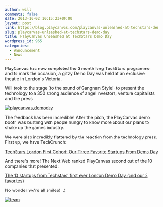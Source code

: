```yaml
---
author: will
comments: false
date: 2013-10-02 10:15:23+00:00
layout: post
link: https://blog.playcanvas.com/playcanvas-unleashed-at-techstars-demo-day/
slug: playcanvas-unleashed-at-techstars-demo-day
title: PlayCanvas Unleashed at TechStars Demo Day
wordpress_id: 965
categories:
  - Announcement
  - News
---
```


PlayCanvas has now completed the 3 month long TechStars programme and to mark the occasion, a glitzy Demo Day was held at an exclusive theatre in London's Victoria.

Will took to the stage (to the sound of Gangnam Style!) to present the technology to a 350 strong audience of angel investors, venture capitalists and the press.

[![playcanvas_demoday](https://blog.playcanvas.com/wp-content/uploads/2013/10/playcanvas_demoday.jpg)](https://blog.playcanvas.com/wp-content/uploads/2013/10/playcanvas_demoday.jpg)

The feedback has been incredible! After the pitch, the PlayCanvas demo booth was bustling with people hungry to know more about our plans to shake up the games industry.

We were also incredibly flattered by the reaction from the technology press. First up, we have TechCrunch:

[TechStars London First Cohort: Our Three Favorite Startups From Demo Day](http://techcrunch.com/2013/09/27/techstars-london-top-pick/)

And there's more! The Next Web ranked PlayCanvas second out of the 10 companies that presented:

[The 10 startups from Techstars’ first ever London Demo Day (and our 3 favorites)](http://thenextweb.com/insider/2013/09/27/the-10-techstars-demo-day-startups-and-our-3-favorites/?fromcat=all)

No wonder we're all smiles!  :)

[![team](https://blog.playcanvas.com/wp-content/uploads/2013/10/team.jpg)](https://blog.playcanvas.com/wp-content/uploads/2013/10/team.jpg)
